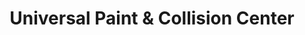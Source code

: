 ---
title: "Universal Paint & Collision Center"
url: /ringgold/universal-paint-and-collision-center/
shop: car repair
---